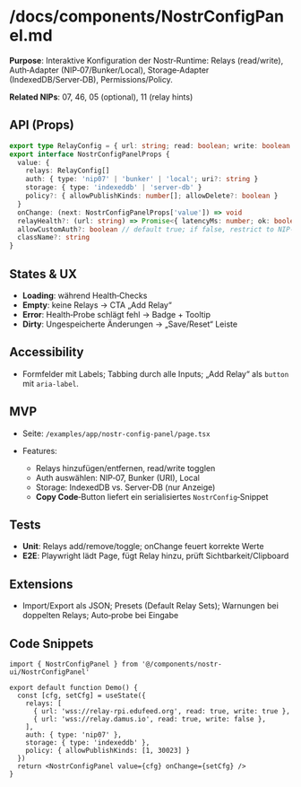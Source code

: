 # /docs/components/NostrConfigPanel.md

**Purpose**: Interaktive Konfiguration der Nostr‑Runtime: Relays (read/write), Auth‑Adapter (NIP‑07/Bunker/Local), Storage‑Adapter (IndexedDB/Server‑DB), Permissions/Policy.

**Related NIPs**: 07, 46, 05 (optional), 11 (relay hints)

## API (Props)

```ts
export type RelayConfig = { url: string; read: boolean; write: boolean }
export interface NostrConfigPanelProps {
  value: {
    relays: RelayConfig[]
    auth: { type: 'nip07' | 'bunker' | 'local'; uri?: string }
    storage: { type: 'indexeddb' | 'server-db' }
    policy?: { allowPublishKinds: number[]; allowDelete?: boolean }
  }
  onChange: (next: NostrConfigPanelProps['value']) => void
  relayHealth?: (url: string) => Promise<{ latencyMs: number; ok: boolean }>
  allowCustomAuth?: boolean // default true; if false, restrict to NIP‑07 only
  className?: string
}
```

## States & UX

* **Loading**: während Health‑Checks
* **Empty**: keine Relays → CTA „Add Relay“
* **Error**: Health‑Probe schlägt fehl → Badge + Tooltip
* **Dirty**: Ungespeicherte Änderungen → „Save/Reset“ Leiste

## Accessibility

* Formfelder mit Labels; Tabbing durch alle Inputs; „Add Relay“ als `button` mit `aria-label`.

## MVP

* Seite: `/examples/app/nostr-config-panel/page.tsx`
* Features:

  * Relays hinzufügen/entfernen, read/write togglen
  * Auth auswählen: NIP‑07, Bunker (URI), Local
  * Storage: IndexedDB vs. Server‑DB (nur Anzeige)
  * **Copy Code**‑Button liefert ein serialisiertes `NostrConfig`‑Snippet

## Tests

* **Unit**: Relays add/remove/toggle; onChange feuert korrekte Werte
* **E2E**: Playwright lädt Page, fügt Relay hinzu, prüft Sichtbarkeit/Clipboard

## Extensions

* Import/Export als JSON; Presets (Default Relay Sets); Warnungen bei doppelten Relays; Auto‑probe bei Eingabe

## Code Snippets

```tsx
import { NostrConfigPanel } from '@/components/nostr-ui/NostrConfigPanel'

export default function Demo() {
  const [cfg, setCfg] = useState({
    relays: [
      { url: 'wss://relay-rpi.edufeed.org', read: true, write: true },
      { url: 'wss://relay.damus.io', read: true, write: false },
    ],
    auth: { type: 'nip07' },
    storage: { type: 'indexeddb' },
    policy: { allowPublishKinds: [1, 30023] }
  })
  return <NostrConfigPanel value={cfg} onChange={setCfg} />
}
```


